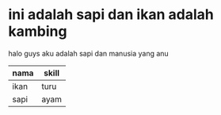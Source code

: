 # ini adalah sapi dan ikan adalah kambing 

halo guys aku adalah sapi dan manusia yang anu


| nama | skill |
| ---- | ----- |
| ikan | turu  |
| sapi | ayam  |
